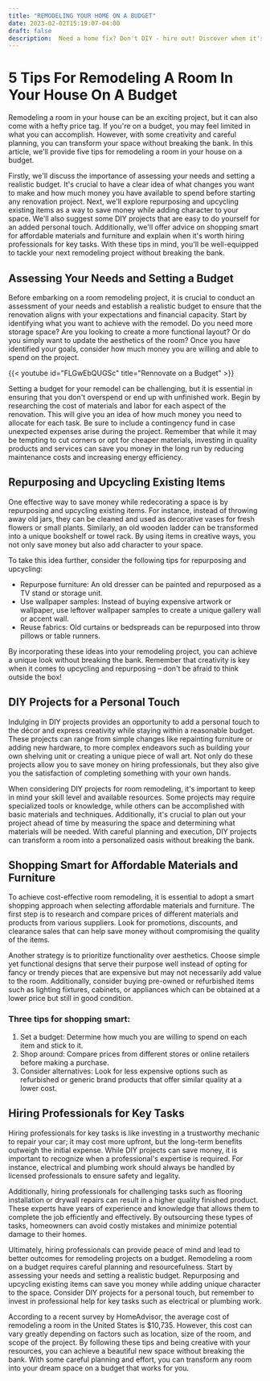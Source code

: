 ```yaml
---
title: "REMODELING YOUR HOME ON A BUDGET"
date: 2023-02-02T15:19:07-04:00
draft: false
description:  Need a home fix? Don't DIY - hire out! Discover when it's best to call a pro for home improvement.
---
```


# 5 Tips For Remodeling A Room In Your House On A Budget

Remodeling a room in your house can be an exciting project, but it can also come with a hefty price tag. If you're on a budget, you may feel limited in what you can accomplish. However, with some creativity and careful planning, you can transform your space without breaking the bank. In this article, we'll provide five tips for remodeling a room in your house on a budget.

Firstly, we'll discuss the importance of assessing your needs and setting a realistic budget. It's crucial to have a clear idea of what changes you want to make and how much money you have available to spend before starting any renovation project. Next, we'll explore repurposing and upcycling existing items as a way to save money while adding character to your space. We'll also suggest some DIY projects that are easy to do yourself for an added personal touch. Additionally, we'll offer advice on shopping smart for affordable materials and furniture and explain when it's worth hiring professionals for key tasks. With these tips in mind, you'll be well-equipped to tackle your next remodeling project without breaking the bank.

## Assessing Your Needs and Setting a Budget

Before embarking on a room remodeling project, it is crucial to conduct an assessment of your needs and establish a realistic budget to ensure that the renovation aligns with your expectations and financial capacity. Start by identifying what you want to achieve with the remodel. Do you need more storage space? Are you looking to create a more functional layout? Or do you simply want to update the aesthetics of the room? Once you have identified your goals, consider how much money you are willing and able to spend on the project.


{{< youtube id="FLGwEbQUGSc" title="Rennovate on a Budget" >}}

Setting a budget for your remodel can be challenging, but it is essential in ensuring that you don't overspend or end up with unfinished work. Begin by researching the cost of materials and labor for each aspect of the renovation. This will give you an idea of how much money you need to allocate for each task. Be sure to include a contingency fund in case unexpected expenses arise during the project. Remember that while it may be tempting to cut corners or opt for cheaper materials, investing in quality products and services can save you money in the long run by reducing maintenance costs and increasing energy efficiency.

## Repurposing and Upcycling Existing Items

One effective way to save money while redecorating a space is by repurposing and upcycling existing items. For instance, instead of throwing away old jars, they can be cleaned and used as decorative vases for fresh flowers or small plants. Similarly, an old wooden ladder can be transformed into a unique bookshelf or towel rack. By using items in creative ways, you not only save money but also add character to your space.

To take this idea further, consider the following tips for repurposing and upcycling:

- Repurpose furniture: An old dresser can be painted and repurposed as a TV stand or storage unit.
- Use wallpaper samples: Instead of buying expensive artwork or wallpaper, use leftover wallpaper samples to create a unique gallery wall or accent wall.
- Reuse fabrics: Old curtains or bedspreads can be repurposed into throw pillows or table runners.

By incorporating these ideas into your remodeling project, you can achieve a unique look without breaking the bank. Remember that creativity is key when it comes to upcycling and repurposing – don't be afraid to think outside the box!

## DIY Projects for a Personal Touch

Indulging in DIY projects provides an opportunity to add a personal touch to the décor and express creativity while staying within a reasonable budget. These projects can range from simple changes like repainting furniture or adding new hardware, to more complex endeavors such as building your own shelving unit or creating a unique piece of wall art. Not only do these projects allow you to save money on hiring professionals, but they also give you the satisfaction of completing something with your own hands.

When considering DIY projects for room remodeling, it's important to keep in mind your skill level and available resources. Some projects may require specialized tools or knowledge, while others can be accomplished with basic materials and techniques. Additionally, it's crucial to plan out your project ahead of time by measuring the space and determining what materials will be needed. With careful planning and execution, DIY projects can transform a room into a personalized oasis without breaking the bank.

## Shopping Smart for Affordable Materials and Furniture

To achieve cost-effective room remodeling, it is essential to adopt a smart shopping approach when selecting affordable materials and furniture. The first step is to research and compare prices of different materials and products from various suppliers. Look for promotions, discounts, and clearance sales that can help save money without compromising the quality of the items.

Another strategy is to prioritize functionality over aesthetics. Choose simple yet functional designs that serve their purpose well instead of opting for fancy or trendy pieces that are expensive but may not necessarily add value to the room. Additionally, consider buying pre-owned or refurbished items such as lighting fixtures, cabinets, or appliances which can be obtained at a lower price but still in good condition.

### Three tips for shopping smart:

1. Set a budget: Determine how much you are willing to spend on each item and stick to it.
2. Shop around: Compare prices from different stores or online retailers before making a purchase.
3. Consider alternatives: Look for less expensive options such as refurbished or generic brand products that offer similar quality at a lower cost.

## Hiring Professionals for Key Tasks

Hiring professionals for key tasks is like investing in a trustworthy mechanic to repair your car; it may cost more upfront, but the long-term benefits outweigh the initial expense. While DIY projects can save money, it is important to recognize when a professional's expertise is required. For instance, electrical and plumbing work should always be handled by licensed professionals to ensure safety and legality.

Additionally, hiring professionals for challenging tasks such as flooring installation or drywall repairs can result in a higher quality finished product. These experts have years of experience and knowledge that allows them to complete the job efficiently and effectively. By outsourcing these types of tasks, homeowners can avoid costly mistakes and minimize potential damage to their homes. 

Ultimately, hiring professionals can provide peace of mind and lead to better outcomes for remodeling projects on a budget. Remodeling a room on a budget requires careful planning and resourcefulness. Start by assessing your needs and setting a realistic budget. Repurposing and upcycling existing items can save you money while adding unique character to the space. Consider DIY projects for a personal touch, but remember to invest in professional help for key tasks such as electrical or plumbing work.

According to a recent survey by HomeAdvisor, the average cost of remodeling a room in the United States is $10,735. However, this cost can vary greatly depending on factors such as location, size of the room, and scope of the project. By following these tips and being creative with your resources, you can achieve a beautiful new space without breaking the bank. With some careful planning and effort, you can transform any room into your dream space on a budget that works for you.
